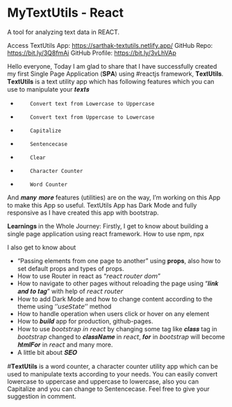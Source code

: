 # MyTextUtils - React
A tool for analyzing text data in REACT.

Access TextUtils App: https://sarthak-textutils.netlify.app/
GitHub Repo: https://bit.ly/3Q8fmAi
GitHub Profile: https://bit.ly/3vLhVAp

Hello everyone,
Today I am glad to share that I have successfully created my first Single Page Application (𝐒𝐏𝐀) using #reactjs framework, 𝐓𝐞𝐱𝐭𝐔𝐭𝐢𝐥𝐬.
𝐓𝐞𝐱𝐭𝐔𝐭𝐢𝐥𝐬 is a text utility app which has following features which you can use to manipulate your 𝒕𝒆𝒙𝒕𝒔
-         Convert text from Lowercase to Uppercase
-         Convert text from Uppercase to Lowercase
-         Capitalize
-         Sentencecase
-         Clear
-         Character Counter
-         Word Counter
And 𝒎𝒂𝒏𝒚 𝒎𝒐𝒓𝒆 features (utilities) are on the way, I’m working on this App to make this App so useful.
TextUtils App has Dark Mode and fully responsive as I have created this app with bootstrap.

𝐋𝐞𝐚𝐫𝐧𝐢𝐧𝐠𝐬 in the Whole Journey:
Firstly, I get to know about building a single page application using react framework. How to use npm, npx

I also get to know about
-  “Passing elements from one page to another” using 𝐩𝐫𝐨𝐩𝐬, also how to set default props and types of props.
-   How to use Router in react as “𝘳𝘦𝘢𝘤𝘵 𝘳𝘰𝘶𝘵𝘦𝘳 𝘥𝘰𝘮”
-  How to navigate to other pages without reloading the page using “𝒍𝒊𝒏𝒌 𝒂𝒏𝒅 𝒕𝒐 𝒕𝒂𝒈” with help of 𝘳𝘦𝘢𝘤𝘵 𝘳𝘰𝘶𝘵𝘦𝘳
-  How to add Dark Mode and how to change content according to the theme using ‘’𝘶𝘴𝘦𝘚𝘵𝘢𝘵𝘦’’ method
-  How to handle operation when users click or hover on any element
-  How to 𝒃𝒖𝒊𝒍𝒅 app for production, github-pages.
-  How to use 𝘣𝘰𝘰𝘵𝘴𝘵𝘳𝘢𝘱 𝘪𝘯 𝘳𝘦𝘢𝘤𝘵 by changing some tag like 𝒄𝒍𝒂𝒔𝒔 tag in 𝘣𝘰𝘰𝘵𝘴𝘵𝘳𝘢𝘱 changed to 𝒄𝒍𝒂𝒔𝒔𝑵𝒂𝒎𝒆 in 𝘳𝘦𝘢𝘤𝘵, 𝒇𝒐𝒓 in 𝘣𝘰𝘰𝘵𝘴𝘵𝘳𝘢𝘱 will become 𝒉𝒕𝒎𝒍𝑭𝒐𝒓 in 𝘳𝘦𝘢𝘤𝘵 and many more.
-  A little bit about 𝑺𝑬𝑶

#𝐓𝐞𝐱𝐭𝐔𝐭𝐢𝐥𝐬 is a word counter, a character counter utility app which can be used to manipulate texts according to your needs. You can easily convert lowercase to uppercase and uppercase to lowercase, also you can Capitalize and you can change to Sentencecase.
Feel free to give your suggestion in comment.
